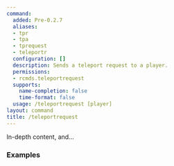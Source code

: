 ```yaml
---
command:
  added: Pre-0.2.7
  aliases:
  - tpr
  - tpa
  - tprequest
  - teleportr
  configuration: []
  description: Sends a teleport request to a player.
  permissions:
  - rcmds.teleportrequest
  supports:
    name-completion: false
    time-format: false
  usage: /teleportrequest [player]
layout: command
title: /teleportrequest
---
```


In-depth content, and...

### Examples



